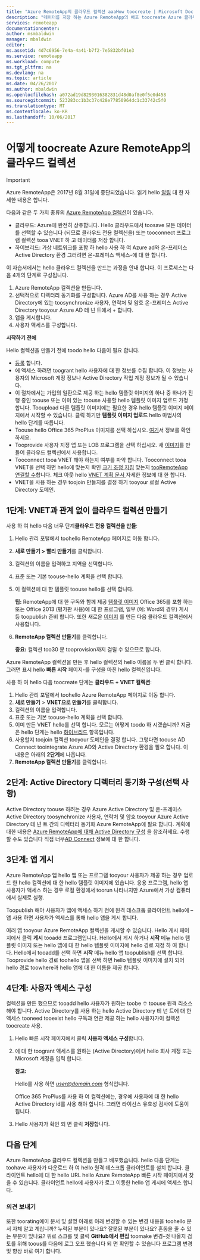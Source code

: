 ```yaml
---
title: "Azure RemoteApp의 클라우드 컬렉션 aaaHow toocreate | Microsoft Docs"
description: "데이터를 저장 하는 Azure RemoteApp의 배포 toocreate Azure 클라우드 hello 하는 방법을 알아봅니다."
services: remoteapp
documentationcenter: 
author: msmbaldwin
manager: mbaldwin
editor: 
ms.assetid: 4d7c6956-7e4a-4a41-b7f2-7e5832bf01e3
ms.service: remoteapp
ms.workload: compute
ms.tgt_pltfrm: na
ms.devlang: na
ms.topic: article
ms.date: 04/26/2017
ms.author: mbaldwin
ms.openlocfilehash: a072ad19d8293016382831d48d0af8e0f5e0d458
ms.sourcegitcommit: 523283cc1b3c37c428e77850964dc1c33742c5f0
ms.translationtype: MT
ms.contentlocale: ko-KR
ms.lasthandoff: 10/06/2017
---
```

# <a name="how-toocreate-a-cloud-collection-of-azure-remoteapp"></a>어떻게 toocreate Azure RemoteApp의 클라우드 컬렉션
> [!IMPORTANT]
> Azure RemoteApp은 2017년 8월 31일에 중단되었습니다. 읽기 hello [알림](https://go.microsoft.com/fwlink/?linkid=821148) 대 한 자세한 내용은 합니다.
> 
> 

다음과 같은 두 가지 종류의 [Azure RemoteApp 컬렉션](remoteapp-collections.md)이 있습니다. 

* 클라우드: Azure에 완전히 상주합니다. Hello 클라우드에서 toosave 모든 데이터를 선택할 수 있습니다 (되므로 클라우드 전용 컬렉션을) 또는 tooconnect 프로그램 컬렉션 tooa VNET 하 고 데이터를 저장 합니다.   
* 하이브리드: 가상 네트워크를 포함 하 hello 사용 하 여 Azure ad와 온-프레미스 Active Directory 환경 그러려면 온-프레미스 액세스-에 대 한 합니다.

이 자습서에서는 hello 클라우드 컬렉션을 만드는 과정을 안내 합니다. 이 프로세스는 다음 4개의 단계로 구성됩니다. 

1. Azure RemoteApp 컬렉션을 만듭니다.
2. 선택적으로 디렉터리 동기화를 구성합니다. Azure AD를 사용 하는 경우 Active Directory에 있는 toosynchronize 사용자, 연락처 및 암호 온-프레미스 Active Directory tooyour Azure AD 테 넌 트에서 + 합니다.
3. 앱을 게시합니다.
4. 사용자 액세스를 구성합니다.

**시작하기 전에**

Hello 컬렉션을 만들기 전에 toodo hello 다음이 필요 합니다.

* [등록](https://azure.microsoft.com/services/remoteapp/) 합니다. 
* 에 액세스 하려면 toogrant hello 사용자에 대 한 정보를 수집 합니다. 이 정보는 사용자의 Microsoft 계정 정보나 Active Directory 작업 계정 정보가 될 수 있습니다.
* 이 절차에서는 가입의 일환으로 제공 하는 hello 템플릿 이미지의 하나 중 하나가 진행 중인 toouse 또는 이미 있는 toouse 사용할 hello 템플릿 이미지 업로드 가정 합니다. Tooupload 다른 템플릿 이미지에는 필요한 경우 hello 템플릿 이미지 페이지에서 시작할 수 있습니다. 클릭 하기만 **템플릿 이미지 업로드** hello 마법사의 hello 단계를 따릅니다. 
* Toouse hello Office 365 ProPlus 이미지를 선택 하십시오. [여기](remoteapp-officesubscription.md)서 정보를 확인하세요.
* Tooprovide 사용자 지정 앱 또는 LOB 프로그램을 선택 하십시오. 새 [이미지](remoteapp-imageoptions.md)를 만들어 클라우드 컬렉션에서 사용합니다.
* Tooconnect tooa VNET 해야 하는지 여부를 파악 합니다. Tooconnect tooa VNET을 선택 하면 hello에 맞는지 확인 [크기 조정 지침](remoteapp-vnetsizing.md) 맞는지 [tooRemoteApp 연결할 수](remoteapp-vnet.md)합니다. 체크 아웃 hello [VNET 계획 문서 ](remoteapp-planvnet.md)자세한 정보에 대 한 합니다.
* VNET을 사용 하는 경우 toojoin 만들지를 결정 하기 tooyour 로컬 Active Directory 도메인.

## <a name="step-1-create-a-cloud-collection---with-or-without-a-vnet"></a>1단계: VNET과 관계 없이 클라우드 컬렉션 만들기
사용 하 여 hello 다음 너무 단계**클라우드 전용 컬렉션을 만들**:

1. Hello 관리 포털에서 toohello RemoteApp 페이지로 이동 합니다.
2. **새로 만들기 > 빨리 만들기**를 클릭합니다.
3. 컬렉션의 이름을 입력하고 지역을 선택합니다.
4. 표준 또는 기본 toouse-hello 계획을 선택 합니다.
5. 이 컬렉션에 대 한 템플릿 toouse hello를 선택 합니다. 
   
    **팁:** RemoteApp에 대 한 구독와 함께 제공 [템플릿 이미지](remoteapp-images.md) Office 365를 포함 하는 또는 Office 2013 (평가판 사용)에 대 한 프로그램, 일부 (예: Word의 경우) 게시 등 toopublish 준비 합니다. 또한 새로운 [이미지](remoteapp-imageoptions.md) 를 만든 다음 클라우드 컬렉션에서 사용합니다.
6. **RemoteApp 컬렉션 만들기**를 클릭합니다.
   
    **중요:** 컬렉션 too30 분 tooprovision까지 걸릴 수 있으므로 합니다.

Azure RemoteApp 컬렉션을 만든 후 hello 컬렉션의 hello 이름을 두 번 클릭 합니다. 그러면 표시 hello **빠른 시작** 페이지-를 구성을 마친 hello 컬렉션입니다.

사용 하 여 hello 다음 toocreate 단계는 **클라우드 + VNET 컬렉션**:

1. Hello 관리 포털에서 toohello Azure RemoteApp 페이지로 이동 합니다.
2. **새로 만들기** > **VNET으로 만들기**를 클릭합니다.
3. 컬렉션의 이름을 입력합니다.
4. 표준 또는 기본 toouse-hello 계획을 선택 합니다.
5. 이미 만든 VNET hello를 선택 합니다. 모르는 어떻게 toodo 하 시겠습니까? 지금은 hello 단계는 hello [하이브리드](remoteapp-create-hybrid-deployment.md) 항목입니다.
6. 사용할지 toojoin 컬렉션 tooyour 도메인을 결정 합니다. 그렇다면 toouse AD Connect toointegrate Azure AD와 Active Directory 환경을 필요 합니다. 이 내용은 아래의 **2단계**에 나옵니다.
7. **RemoteApp 컬렉션 만들기**를 클릭합니다.

## <a name="step-2-configure-active-directory-directory-synchronization-optional"></a>2단계: Active Directory 디렉터리 동기화 구성(선택 사항)
Active Directory toouse 하려는 경우 Azure Active Directory 및 온-프레미스 Active Directory toosynchronize 사용자, 연락처 및 암호 tooyour Azure Active Directory 테 넌 트 간의 디렉터리 동기화 Azure RemoteApp에 필요 합니다. 계획에 대한 내용은 [Azure RemoteApp에 대해 Active Directory 구성](remoteapp-ad.md) 을 참조하세요. 수행할 수도 있습니다 직접 너무[AD Connect](https://blogs.technet.microsoft.com/enterprisemobility/2014/08/04/connecting-ad-and-azure-ad-only-4-clicks-with-azure-ad-connect/) 정보에 대 한 합니다.

## <a name="step-3-publish-apps"></a>3단계: 앱 게시
Azure RemoteApp 앱 hello 앱 또는 프로그램 tooyour 사용자가 제공 하는 경우 업로드 한 hello 컬렉션에 대 한 hello 템플릿 이미지에 있습니다. 응용 프로그램, hello 앱 사용자가 액세스 하는 경우 로컬 환경에서 toorun 나타나지만 Azure에서 가상 컴퓨터에서 실제로 실행. 

Toopublish 해야 사용자가 앱에 액세스 하기 전에 원격 데스크톱 클라이언트 hello에 – 앱 사용 하면 사용자가 액세스를 통해 hello 앱을 게시 합니다.

여러 앱 tooyour Azure RemoteApp 컬렉션을 게시할 수 있습니다. Hello 게시 페이지에서 클릭 **게시** tooadd 프로그램입니다. Hello에서 게시 하거나 **시작** 메뉴 hello 템플릿 이미지 또는 hello 앱에 대 한 hello 템플릿 이미지에 hello 경로 지정 하 여 합니다. Hello에서 tooadd를 선택 하면 **시작** 메뉴 hello 앱 toopublish를 선택 합니다. Tooprovide hello 경로 toohello 앱을 선택 하면 hello 템플릿 이미지에 설치 되어 hello 경로 toowhere과 hello 앱에 대 한 이름을 제공 합니다.

## <a name="step-4-configure-user-access"></a>4단계: 사용자 액세스 구성
컬렉션을 만든 했으므로 tooadd hello 사용자가 원하는 toobe 수 toouse 원격 리소스 해야 합니다. Active Directory를 사용 하는 hello Active Directory 테 넌 트에 대 한 액세스 tooneed tooexist hello 구독과 연관 제공 하는 hello 사용자가이 컬렉션 toocreate 사용.

1. Hello 빠른 시작 페이지에서 클릭 **사용자 액세스 구성**합니다. 
2. 에 대 한 toogrant 액세스를 원하는 (Active Directory)에서 hello 회사 계정 또는 Microsoft 계정을 입력 합니다.
   
   **참고:** 
   
   Hello를 사용 하면  *user@domain.com*  형식입니다.
   
   Office 365 ProPlus를 사용 하 여 컬렉션에는, 경우에 사용자에 대 한 hello Active Directory id를 사용 해야 합니다. 그러면 라이선스 유효성 검사에 도움이 됩니다. 
3. Hello 사용자가 확인 되 면 클릭 **저장**합니다.

## <a name="next-steps"></a>다음 단계
Azure RemoteApp 클라우드 컬렉션을 만들고 배포했습니다. hello 다음 단계는 toohave 사용자가 다운로드 하 여 hello 원격 데스크톱 클라이언트를 설치 합니다. 클라이언트 hello에 대 한 hello URL hello Azure RemoteApp 빠른 시작 페이지에서 찾을 수 있습니다. 클라이언트 hello에 사용자가 로그 이동한 hello 앱 게시에 액세스 합니다.

### <a name="help-us-help-you"></a>의견 보내기
또한 toorating에이 문서 및 설명 아래로 아래 변경할 수 있는 변경 내용을 toohello 문서 자체 알고 계십니까? 누락된 부분이 있나요? 잘못된 부분이 있나요? 혼동을 줄 수 있는 부분이 있나요? 위로 스크롤 및 클릭 **GitHub에서 편집** toomake 변경-것 나올지 검토를 위해 toous를 다음에 로그 오프 했습니다 되 면 확인할 수 있습니다 프로그램 변경 및 향상 바로 여기 합니다.

